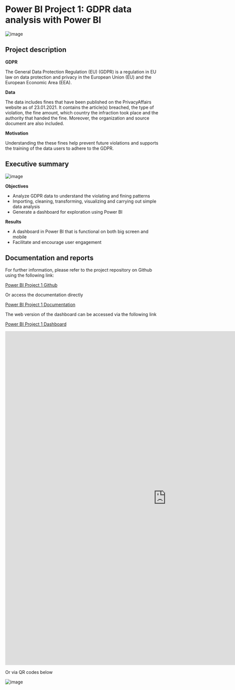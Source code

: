 # Power BI Project 1: GDPR data analysis with Power BI

![image](https://user-images.githubusercontent.com/89245616/185033246-a42430bd-2f9c-43b8-b310-b7aabbbdbe46.png)

## Project description 

**GDPR**

The General Data Protection Regulation (EU) (GDPR) is a regulation in EU law on data protection and privacy in the European Union (EU) and the European Economic Area (EEA).

**Data**

The data includes fines that have been published on the PrivacyAffairs website as of 23.01.2021. It contains the article(s) breached, the type of violation, the fine amount, which country the infraction took place and the authority that handed
the fine. Moreover, the organization and source document are also included. 

**Motivation**

Understanding the these fines help prevent future violations and supports the training of the data users to adhere to the GDPR.

## Executive summary

![image](https://user-images.githubusercontent.com/89245616/185034814-78e160f2-4f2e-446f-93b6-28772a190cc6.png)

**Objectives**
  * Analyze GDPR data to understand the violating and fining patterns
  * Importing, cleaning, transforming, visualizing and carrying out simple data analysis
  * Generate a dashboard for exploration using Power BI

**Results**
  * A dashboard in Power BI that is functional on both big screen and mobile
  * Facilitate and encourage user engagement
  
## Documentation and reports

For further information, please refer to the project repository on Github using the following link:

[Power BI Project 1 Github](https://github.com/ChinhMaiGit/Project-PowerBI-1/)

Or access the documentation directly

[Power BI Project 1 Documentation](/pdf/project1.pdf)

The web version of the dashboard can be accessed via the following link

[Power BI Project 1 Dashboard](https://app.powerbi.com/view?r=eyJrIjoiYzc0MWNmNzctYzE0MC00ZDJjLTgxNTMtZWExOTM5ZGJiODIwIiwidCI6IjI2ZjI5ZGM4LTVhMzktNGJmNi1hOGE5LTE2YjhjZThhZTIyOCJ9&pageName=ReportSection7976e95be0d9e0b574bd)

<iframe title="GDPR Data Analysis" width="1024" height="1060" src="https://app.powerbi.com/view?r=eyJrIjoiYzc0MWNmNzctYzE0MC00ZDJjLTgxNTMtZWExOTM5ZGJiODIwIiwidCI6IjI2ZjI5ZGM4LTVhMzktNGJmNi1hOGE5LTE2YjhjZThhZTIyOCJ9&pageName=ReportSection7976e95be0d9e0b574bd" frameborder="0" allowFullScreen="true"></iframe>

Or via QR codes below

![image](https://user-images.githubusercontent.com/89245616/185034718-7f901c69-9233-4eec-8f93-20649749fdc4.png)

